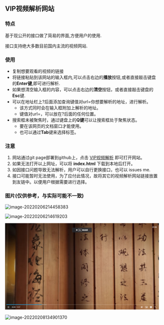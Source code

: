 ## VIP视频解析网站

### 特点

基于现公开的接口做了简易的界面,方便用户的使用.

接口支持绝大多数目前国内主流的视频网站.

### 使用

- 复制想要观看的视频的链接
- 将链接粘贴到该网站的输入框内,可以点击右边的**播放**按钮,或者直接敲击键盘的**Enter键**,即可进行解析.
- 如果想清空输入框的内容，可以点击右边的**清空**按钮，或者直接敲击键盘的**Esc**键.
- 可以在地址栏上?后面添加查询键值对url=你想要解析的地址，进行解析。
  - 该方式同时会在输入框附加上解析的地址。
  - 键值对url=，可以放在?后面的任何位置。
- 搜索框未被聚焦时，通过键盘上的**Q键**可以让搜索框处于聚焦状态。
  - 要在该网页的文档窗口才能使用。
  - 也可以通过**Tab**键来选择标签。

### 注意

1. 网站通过git page部署到github上，点击 [VIP视频解析](https://here200.github.io/Watch-Video-By-Interface/) 即可打开网站。
2. 如果无法打开以上网址，可以将 **index.html** 下载到本地后打开。
3. 如因接口问题导致无法解析，用户可以自行更换接口，也可以 issues me.
4. 接口可能暂时无法使用，为了应付此情况，故将其它的视频解析网站链接放置到友链中。以便用户根据需要进行选择。

### 图片(仅供参考，与实际可能不一致)

![image-20220206214458383](images/image-20220206214458383.png)

![image-20220206214619203](images/image-20220206214619203.png)

![image-20220706235635716](images/image-20220706235635716.png)

![image-20220208134901370](images/image-20220208134901370.png)